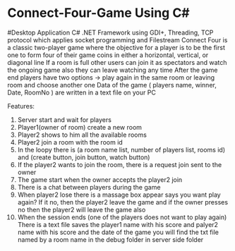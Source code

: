 # Connect-Four-Game Using C#
#Desktop Application C# .NET Framework using GDI+, Threading, TCP protocol which applies socket programming and Filestream
Connect Four is a classic two-player game where the objective for a player is to be the first one to form four of their game coins in either a horizontal, vertical, or  diagonal line
If a room is full other users can join it as spectators and watch the ongoing game also they can leave watching any time
After the game end players have two options -> play again in the same room or leaving room and choose another one
Data of the game ( players name, winner, Date, RoomNo ) are written in a text file on your PC

Features:
1)	Server start and wait for players 
2)	Player1(owner of room) create a new room 
3)	Player2 shows to him all the available rooms 
4)	Player2 join a room with the room id
5)	In the loopy there is (a room name list, number of players list, rooms id) and (create button, join button, watch button)
6)	If the player2 wants to join the room, there is a request join sent to the owner 
7)	The game start when the owner accepts the player2 join
8)	There is a chat between players during the game 
9)	When player2 lose there is a massage box appear says you want play again? If it no, then the player2 leave the game and if the owner presses no then the player2 will leave the game also 
10)	When the session ends (one of the players does not want to play again) There is a text file saves the player1 name with his score and palyer2 name with his score and the date of the game you will find the txt file named by a room name in the debug folder in server side folder 




